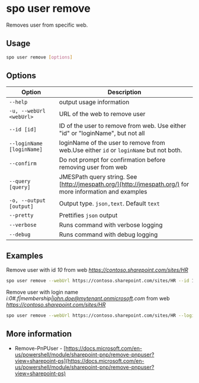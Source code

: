 # spo user remove
Removes user from specific web.

## Usage

```sh
spo user remove [options]
```

## Options

Option|Description
------|-----------
`--help`|output usage information
`-u, --webUrl <webUrl>`|URL of the web to remove user 
`--id [id]`|ID of the user to remove from web. Use either "id" or "loginName", but not all
`--loginName [loginName]`|loginName of the user to remove from web.Use either `id` or `loginName` but not both.
`--confirm` | Do not prompt for confirmation before removing user from web
`--query [query]`|JMESPath query string. See [http://jmespath.org/](http://jmespath.org/) for more information and examples
`-o, --output [output]`|Output type. `json,text`. Default `text`
`--pretty`|Prettifies `json` output
`--verbose`|Runs command with verbose logging
`--debug`|Runs command with debug logging

## Examples

Remove user with id _10_ from web _https://contoso.sharepoint.com/sites/HR_ 

```sh
spo user remove --webUrl https://contoso.sharepoint.com/sites/HR --id 10  --confirm
```

Remove user with login name _i:0#.f|membership|john.doe@mytenant.onmicrosoft.com_ from web _https://contoso.sharepoint.com/sites/HR_

```sh
spo user remove --webUrl https://contoso.sharepoint.com/sites/HR --loginName "i:0#.f|membership|john.doe@mytenant.onmicrosoft.com" --confirm 
```

## More information

- Remove-PnPUser - [https://docs.microsoft.com/en-us/powershell/module/sharepoint-pnp/remove-pnpuser?view=sharepoint-ps](https://docs.microsoft.com/en-us/powershell/module/sharepoint-pnp/remove-pnpuser?view=sharepoint-ps)
